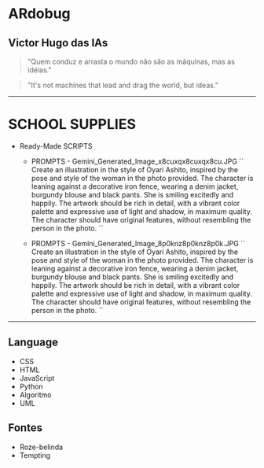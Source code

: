 # ARdobug

## Victor Hugo das IAs 

  > "Quem conduz e arrasta o mundo não são as máquinas, mas as idéias."

  > "It's not machines that lead and drag the world, but ideas."
  
---

# SCHOOL SUPPLIES 

* Ready-Made SCRIPTS
  - PROMPTS - Gemini_Generated_Image_x8cuxqx8cuxqx8cu.JPG
    ´´ Create an illustration in the style of Oyari Ashito, inspired by the pose and style of the woman in the photo provided.
    The character is leaning against a decorative iron fence, wearing a denim jacket, burgundy blouse and black pants.
    She is smiling excitedly and happily.
    The artwork should be rich in detail, with a vibrant color palette and expressive use of light and shadow, in maximum quality.
    The character should have original features, without resembling the person in the photo. ´´
   
    
  - PROMPTS - Gemini_Generated_Image_8p0knz8p0knz8p0k.JPG
    ´´ Create an illustration in the style of Oyari Ashito, inspired by the pose and style of the woman in the photo provided.
    The character is leaning against a decorative iron fence, wearing a denim jacket, burgundy blouse and black pants. She is smiling excitedly and happily.
    The artwork should be rich in detail, with a vibrant color palette and expressive use of light and shadow, in maximum quality.
    The character should have original features, without resembling the person in the photo. ´´


---

## Language
  * CSS
  * HTML
  * JavaScript
  * Python
  * Algoritmo
  * UML

  ## Fontes
  
  * Roze-belinda
  * Tempting
